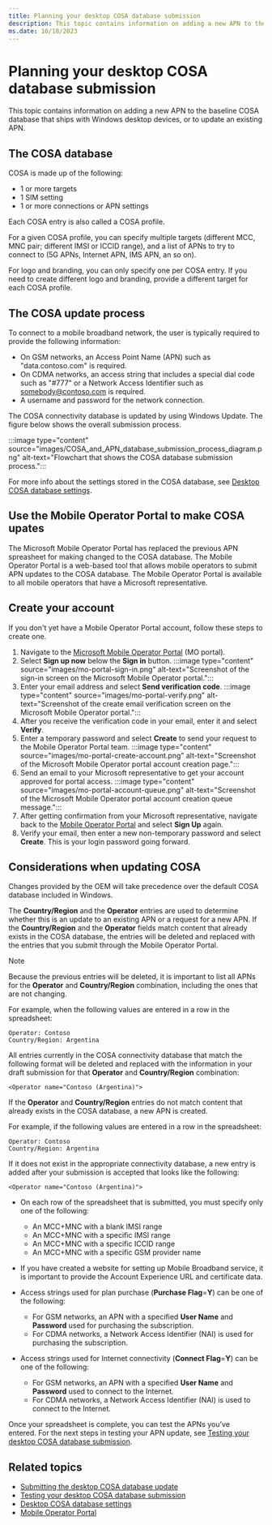 ```yaml
---
title: Planning your desktop COSA database submission
description: This topic contains information on adding a new APN to the baseline COSA database that ships with Windows desktop devices, or to update an existing APN.
ms.date: 10/18/2023
---
```


# Planning your desktop COSA database submission

This topic contains information on adding a new APN to the baseline COSA database that ships with Windows desktop devices, or to update an existing APN.

## The COSA database

COSA is made up of the following:

- 1 or more targets
- 1 SIM setting
- 1 or more connections or APN settings

Each COSA entry is also called a COSA profile.

For a given COSA profile, you can specify multiple targets (different MCC, MNC pair; different IMSI or ICCID range), and a list of APNs to try to connect to (5G APNs, Internet APN, IMS APN, an so on).

For logo and branding, you can only specify one per COSA entry. If you need to create different logo and branding, provide a different target for each COSA profile.

## The COSA update process

To connect to a mobile broadband network, the user is typically required to provide the following information:

- On GSM networks, an Access Point Name (APN) such as "data.contoso.com" is required.
- On CDMA networks, an access string that includes a special dial code such as "\#777" or a Network Access Identifier such as <somebody@contoso.com> is required.
- A username and password for the network connection.

The COSA connectivity database is updated by using Windows Update. The figure below shows the overall submission process.

:::image type="content" source="images/COSA_and_APN_database_submission_process_diagram.png" alt-text="Flowchart that shows the COSA database submission process.":::

For more info about the settings stored in the COSA database, see [Desktop COSA database settings](desktop-cosa-database-settings.md).

## Use the Mobile Operator Portal to make COSA upates

The Microsoft Mobile Operator Portal has replaced the previous APN spreasheet for making changed to the COSA database. The Mobile Operator Portal is a web-based tool that allows mobile operators to submit APN updates to the COSA database. The Mobile Operator Portal is available to all mobile operators that have a Microsoft representative.

## Create your account

If you don't yet have a Mobile Operator Portal account, follow these steps to create one.

1. Navigate to the [Microsoft Mobile Operator Portal](https://aka.ms/moconfig) (MO portal).
1. Select **Sign up now** below the **Sign in** button.
    :::image type="content" source="images/mo-portal-sign-in.png" alt-text="Screenshot of the sign-in screen on the Microsoft Mobile Operator portal.":::
1. Enter your email address and select **Send verification code**.
    :::image type="content" source="images/mo-portal-verify.png" alt-text="Screenshot of the create email verification screen on the Microsoft Mobile Operator portal.":::
1. After you receive the verification code in your email, enter it and select **Verify**.
1. Enter a temporary password and select **Create** to send your request to the Mobile Operator Portal team.
    :::image type="content" source="images/mo-portal-create-account.png" alt-text="Screenshot of the Microsoft Mobile Operator portal account creation page.":::
1. Send an email to your Microsoft representative to get your account approved for portal access.
    :::image type="content" source="images/mo-portal-account-queue.png" alt-text="Screenshot of the Microsoft Mobile Operator portal account creation queue message.":::
1. After getting confirmation from your Microsoft representative, navigate back to the [Mobile Operator Portal](https://aka.ms/moconfig) and select **Sign Up** again.
1. Verify your email, then enter a new non-temporary password and select **Create**. This is your login password going forward.

## Considerations when updating COSA

Changes provided by the OEM will take precedence over the default COSA database included in Windows.

The **Country/Region** and the **Operator** entries are used to determine whether this is an update to an existing APN or a request for a new APN. If the **Country/Region** and the **Operator** fields match content that already exists in the COSA database, the entries will be deleted and replaced with the entries that you submit through the Mobile Operator Portal.

>[!NOTE]
>Because the previous entries will be deleted, it is important to list all APNs for the **Operator** and **Country/Region** combination, including the ones that are not changing.

For example, when the following values are entered in a row in the spreadsheet:

```syntax
Operator: Contoso
Country/Region: Argentina
```

All entries currently in the COSA connectivity database that match the following format will be deleted and replaced with the information in your draft submission for that **Operator** and **Country/Region** combination:

```syntax
<Operator name="Contoso (Argentina)">
```

If the **Operator** and **Country/Region** entries do not match content that already exists in the COSA database, a new APN is created.

For example, if the following values are entered in a row in the spreadsheet:

```syntax
Operator: Contoso
Country/Region: Argentina
```

If it does not exist in the appropriate connectivity database, a new entry is added after your submission is accepted that looks like the following:

```syntax
<Operator name="Contoso (Argentina)">
```

- On each row of the spreadsheet that is submitted, you must specify only one of the following:
  - An MCC+MNC with a blank IMSI range
  - An MCC+MNC with a specific IMSI range
  - An MCC+MNC with a specific ICCID range
  - An MCC+MNC with a specific GSM provider name

- If you have created a website for setting up Mobile Broadband service, it is important to provide the Account Experience URL and certificate data.
- Access strings used for plan purchase (**Purchase Flag**=**Y**) can be one of the following:
  - For GSM networks, an APN with a specified **User Name** and **Password** used for purchasing the subscription.
  - For CDMA networks, a Network Access Identifier (NAI) is used for purchasing the subscription.

- Access strings used for Internet connectivity (**Connect Flag**=**Y**) can be one of the following:
  - For GSM networks, an APN with a specified **User Name** and **Password** used to connect to the Internet.
  - For CDMA networks, a Network Access Identifier (NAI) is used to connect to the Internet.

Once your spreadsheet is complete, you can test the APNs you’ve entered. For the next steps in testing your APN update, see [Testing your desktop COSA database submission](testing-your-desktop-cosa-apn-database-submission.md).

## Related topics

- [Submitting the desktop COSA database update](submitting-the-desktop-cosa-database-update.md)
- [Testing your desktop COSA database submission](testing-your-desktop-cosa-apn-database-submission.md)
- [Desktop COSA database settings](desktop-cosa-database-settings.md)
- [Mobile Operator Portal](https://aka.ms/moconfig)
